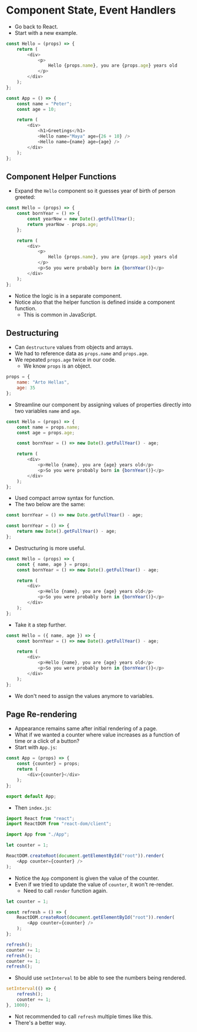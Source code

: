 # Component State, Event Handlers

- Go back to React.
- Start with a new example.
```javascript
const Hello = (props) => {
    return (
        <div>
            <p>
                Hello {props.name}, you are {props.age} years old
            </p>
        </div>
    );
};

const App = () => {
    const name = "Peter";
    const age = 10;

    return (
        <div>
            <h1>Greetings</h1>
            <Hello name="Maya" age={26 + 10} />
            <Hello name={name} age={age} />
        </div>
    );
};
```


## Component Helper Functions
- Expand the `Hello` component so it guesses year of birth of person greeted:
```javascript
const Hello = (props) => {
    const bornYear = () => {
        const yearNow = new Date().getFullYear();
        return yearNow - props.age;
    };

    return (
        <div>
            <p>
                Hello {props.name}, you are {props.age} years old
            </p>
            <p>So you were probably born in {bornYear()}</p>
        </div>
    );
};
```
- Notice the logic is in a separate component.
- Notice also that the helper function is defined inside a component function.
    - This is common in JavaScript.


## Destructuring
- Can `destructure` values from objects and arrays.
- We had to reference data as `props.name` and `props.age`.
- We repeated `props.age` twice in our code.
    - We know `props` is an object.
```javascript
props = {
    name: "Arto Hellas",
    age: 35
};
```
- Streamline our component by assigning values of properties directly into two variables `name` and `age`.
```javascript
const Hello = (props) => {
    const name = props.name;
    const age = props.age;

    const bornYear = () => new Date().getFullYear() - age;

    return (
        <div>
            <p>Hello {name}, you are {age} years old</p>
            <p>So you were probably born in {bornYear()}</p>
        </div>
    );
};
```
- Used compact arrow syntax for function.
- The two below are the same:
```javascript
const bornYear = () => new Date.getFullYear() - age;

const bornYear = () => {
    return new Date().getFullYear() - age;
};
```
- Destructuring is more useful.
```javascript
const Hello = (props) => {
    const { name, age } = props;
    const bornYear = () => new Date().getFullYear() - age;

    return (
        <div>
            <p>Hello {name}, you are {age} years old</p>
            <p>So you were probably born in {bornYear()}</p>
        </div>
    );
};
```
- Take it a step further.
```javascript
const Hello = ({ name, age }) => {
    const bornYear = () => new Date().getFullYear() - age;

    return (
        <div>
            <p>Hello {name}, you are {age} years old</p>
            <p>So you were probably born in {bornYear()}</p>
        </div>
    );
};
```
- We don't need to assign the values anymore to variables.


## Page Re-rendering
- Appearance remains same after initial rendering of a page.
- What if we wanted a counter where value increases as a function of time or a click of a button?
- Start with `App.js`:
```javascript
const App = (props) => {
    const {counter} = props;
    return (
        <div>{counter}</div>
    );
};

export default App;
```
- Then `index.js`:
```javascript
import React from "react";
import ReactDOM from "react-dom/client";

import App from "./App";

let counter = 1;

ReactDOM.createRoot(document.getElementById("root")).render(
    <App counter={counter} />
);
```
- Notice the `App` component is given the value of the counter.
- Even if we tried to update the value of `counter`, it won't re-render.
    - Need to call `render` function again.
```javascript
let counter = 1;

const refresh = () => {
    ReactDOM.createRoot(document.getElementById("root")).render(
        <App counter={counter} />
    );
};

refresh();
counter += 1;
refresh();
counter += 1;
refresh();
```
- Should use `setInterval` to be able to see the numbers being rendered.
```javascript
setInterval(() => {
    refresh();
    counter += 1;
}, 1000);
```
- Not recommended to call `refresh` multiple times like this.
- There's a better way.


